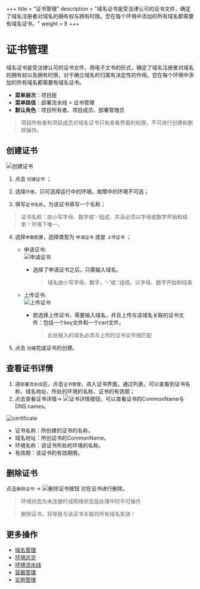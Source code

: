 
+++
title = "证书管理"
description = "域名证书是受法律认可的证书文件，确定了域名注册者对域名的拥有权与拥有时限。您在每个环境中添加的所有域名都需要有域名证书。"
weight = 8
+++

# 证书管理

域名证书是受法律认可的证书文件，用电子文书的形式，确定了域名注册者对域名的拥有权以及拥有时限，对于确立域名的归属有决定性的作用。您在每个环境中添加的所有域名都需要有域名证书。
    
  - **菜单层次**：项目层
  - **菜单路径**：部署流水线 > 证书管理
  - **默认角色**：项目所有者、项目成员、部署管理员
<blockquote class="note">
项目所有者和项目成员对域名证书只有查看界面的权限，不可进行创建和删除操作。
</blockquote>

## 创建证书  
![创建证书](/docs/user-guide/deployment-pipeline/image/c-create.png)
 
 1. 点击 `创建证书` ；

 2. 选择`环境`，只可选择运行中的环境，故障中的环境不可选；

 3. 填写`证书名称`，为该证书填写一个名称；  
 <blockquote class="warning">  证书名称：由小写字母、数字或‘-’组成，并且必须以字母或数字开始和结束！环境下唯一。</blockquote>

 
 4. 选择`参数配置`，选择类型为 `申请证书` 或是 `上传证书` ；
 
    - 申请证书:  
    ![申请证书](/docs/user-guide/deployment-pipeline/image/c-apply.png)
    
        - 选择了申请证书之后，只需输入域名。
    
            <blockquote class="warning">
              域名由小写字母，数字，'-'或'.'组成，以字母、数字开始和结束
            </blockquote>

        
    - 上传证书:  
    ![上传证书](/docs/user-guide/deployment-pipeline/image/c-upload.png)
    
        - 若选择上传证书，需要输入域名，并且上传与该域名关联的证书文件：包括一个key文件和一个cert文件。
              
            <blockquote class="warning">
              此处输入的域名必须与上传的证书文件相匹配
            </blockquote>


    
 5. 点击 `创建`完成证书的创建。


## 查看证书详情
 1. 进`部署流水线`后，点击`证书管理`，进入证书界面。通过列表，可以查看到证书名称、域名地址、所处的环境的名称、证书的有效期；
 2. 点击查看证书详情→ ![证书详情按钮](/docs/user-guide/deployment-pipeline/image/del_net_button.png)，可以查看证书的CommonName与DNS names。

  ![certificate](/docs/user-guide/deployment-pipeline/image/c-more.png)     
  
  - 证书名称：所创建的证书的名称。
  - 域名地址：所创证书的CommonName。  
  - 环境名称：该证书所处的环境的名称。
  - 有效期：该证书的有效期限。


<blockquote class="note">
 
</blockquote>

## 删除证书

点击`删除证书` → ![删除证书按钮](/docs/user-guide/deployment-pipeline/image/del_net_button.png) 对在证书进行删除。

<blockquote class="note">
  环境状态为未连接时或网络状态是处理中时不可操作
</blockquote>

<blockquote class="warning">
  删除证书，将导致与该证书关联的所有域名失效！
</blockquote>

## 更多操作
- [域名管理](../ingress)
- [环境总览](../environments-overview)
- [环境流水线](../environment-pipeline)
- [容器管理](../container)
- [实例管理](../instance)


